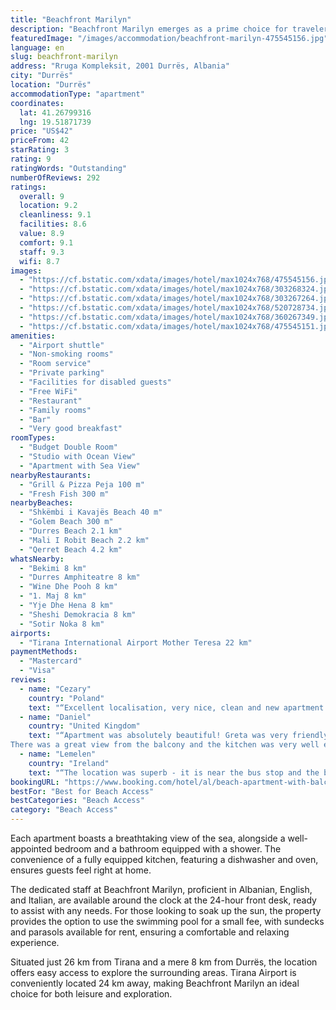 ```yaml
---
title: "Beachfront Marilyn"
description: "Beachfront Marilyn emerges as a prime choice for travelers seeking a serene getaway on Durres Golem Long Beach, offering air-conditioned accommodations complete with a balcony and complimentary WiFi access."
featuredImage: "/images/accommodation/beachfront-marilyn-475545156.jpg"
language: en
slug: beachfront-marilyn
address: "Rruga Kompleksit, 2001 Durrës, Albania"
city: "Durrës"
location: "Durrës"
accommodationType: "apartment"
coordinates:
  lat: 41.26799316
  lng: 19.51871739
price: "US$42"
priceFrom: 42
starRating: 3
rating: 9
ratingWords: "Outstanding"
numberOfReviews: 292
ratings:
  overall: 9
  location: 9.2
  cleanliness: 9.1
  facilities: 8.6
  value: 8.9
  comfort: 9.1
  staff: 9.3
  wifi: 8.7
images:
  - "https://cf.bstatic.com/xdata/images/hotel/max1024x768/475545156.jpg?k=48956baf0d3ef9655c12daa769283738cf7f20a22668d326a4877ef7f0fbb88c&o=&hp=1"
  - "https://cf.bstatic.com/xdata/images/hotel/max1024x768/303268324.jpg?k=82da342666d47edac3ed55f402a57d3bac75796ab9013f720e483488198844f2&o=&hp=1"
  - "https://cf.bstatic.com/xdata/images/hotel/max1024x768/303267264.jpg?k=75b9b2d24c709f5771b450490ee5bdd60273b958131fb486ef1c5eaff108c582&o=&hp=1"
  - "https://cf.bstatic.com/xdata/images/hotel/max1024x768/520728734.jpg?k=8be507920ec66cda4d388ab4ae59d6525f4f47b79821a285a44bd5b4cd7d48a3&o=&hp=1"
  - "https://cf.bstatic.com/xdata/images/hotel/max1024x768/360267349.jpg?k=621e383893f53acd946afa9477af14909a6eb92ae5eb9f23631323272ec7111a&o=&hp=1"
  - "https://cf.bstatic.com/xdata/images/hotel/max1024x768/475545151.jpg?k=2e780e1ed40dcea636179ed5cb18b113d10c55f5a9c4faad7b8cbeab13ae4ca6&o=&hp=1"
amenities:
  - "Airport shuttle"
  - "Non-smoking rooms"
  - "Room service"
  - "Private parking"
  - "Facilities for disabled guests"
  - "Free WiFi"
  - "Restaurant"
  - "Family rooms"
  - "Bar"
  - "Very good breakfast"
roomTypes:
  - "Budget Double Room"
  - "Studio with Ocean View"
  - "Apartment with Sea View"
nearbyRestaurants:
  - "Grill & Pizza Peja 100 m"
  - "Fresh Fish 300 m"
nearbyBeaches:
  - "Shkëmbi i Kavajës Beach 40 m"
  - "Golem Beach 300 m"
  - "Durres Beach 2.1 km"
  - "Mali I Robit Beach 2.2 km"
  - "Qerret Beach 4.2 km"
whatsNearby:
  - "Bekimi 8 km"
  - "Durres Amphiteatre 8 km"
  - "Wine Dhe Pooh 8 km"
  - "1. Maj 8 km"
  - "Yje Dhe Hena 8 km"
  - "Sheshi Demokracia 8 km"
  - "Sotir Noka 8 km"
airports:
  - "Tirana International Airport Mother Teresa 22 km"
paymentMethods:
  - "Mastercard"
  - "Visa"
reviews:
  - name: "Cezary"
    country: "Poland"
    text: "“Excellent localisation, very nice, clean and new apartment with awesome view on the sea. Personel very supportive with Greta on the top. Keep going 👍”"
  - name: "Daniel"
    country: "United Kingdom"
    text: "“Apartment was absolutely beautiful! Greta was very friendly and helpful also.
There was a great view from the balcony and the kitchen was very well equipped as well.”"
  - name: "Lemelen"
    country: "Ireland"
    text: "“The location was superb - it is near the bus stop and the beach is literally 2 minutes away including going down the elevator. There are local convenience stores just beside the building. The price is well worth it considering the view from the...”"
bookingURL: "https://www.booking.com/hotel/al/beach-apartment-with-balcony-and-fantastic-view.en-gb.html?aid=8035640"
bestFor: "Best for Beach Access"
bestCategories: "Beach Access"
category: "Beach Access"
---
```


Each apartment boasts a breathtaking view of the sea, alongside a well-appointed bedroom and a bathroom equipped with a shower. The convenience of a fully equipped kitchen, featuring a dishwasher and oven, ensures guests feel right at home.

The dedicated staff at Beachfront Marilyn, proficient in Albanian, English, and Italian, are available around the clock at the 24-hour front desk, ready to assist with any needs. For those looking to soak up the sun, the property provides the option to use the swimming pool for a small fee, with sundecks and parasols available for rent, ensuring a comfortable and relaxing experience.

Situated just 26 km from Tirana and a mere 8 km from Durrës, the location offers easy access to explore the surrounding areas. Tirana Airport is conveniently located 24 km away, making Beachfront Marilyn an ideal choice for both leisure and exploration.